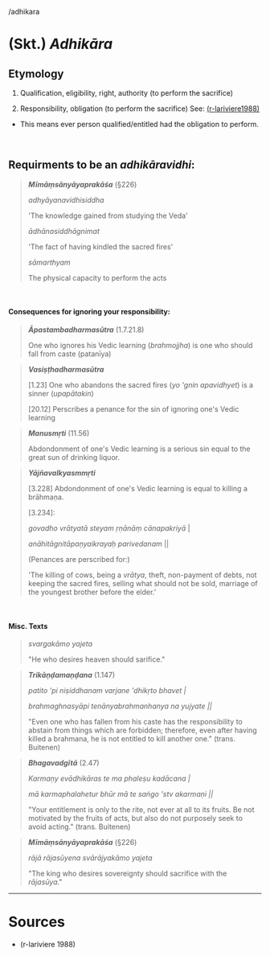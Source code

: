 /adhikara

# (Skt.) *Adhikāra*

## Etymology

1. Qualification, eligibility, right, authority (to perform the sacrifice)

2. Responsibility, obligation (to perform the sacrifice) See: [(r-lariviere1988)]((r-lariviere1988).md)
- This means ever person qualified/entitled had the obligation to perform.

  

## Requirments to be an *adhikāravidhi*:

> ***Mīmāṃsānyāyaprakāśa*** (§226)
> 
> *adhyāyanavidhisiddha*
> 
> 'The knowledge gained from studying the Veda'
> 
> *ādhānasiddhāgnimat*
> 
> 'The fact of having kindled the sacred fires'
> 
> *sāmarthyam*
> 
> The physical capacity to perform the acts

 

#### Consequences for ignoring your responsibility:

> ***Āpastambadharmasūtra*** (1.7.21.8)
> 
> One who ignores his Vedic learning (*brahmojjha*) is one who should fall from caste (patanīya)

> ***Vasiṣṭhadharmasūtra***
> 
> [1.23] One who abandons the sacred fires (*yo 'gnin apavidhyet*) is a sinner (*upapātakin*)
> 
> [20.12] Perscribes a penance for the sin of ignoring one's Vedic learning 

> ***Manusmṛti*** (11.56)
> 
> Abdondonment of one's Vedic learning is a serious sin equal to the great sun of drinking liquor.

> ***Yājñavalkyasmmṛti***
> 
> [3.228] Abdondonment of one's Vedic learning is equal to killing a brāhmaṇa.
> 
> [3.234]: 
> 
> *govadho vrātyatā steyam ṛṇānāṃ cānapakriyā* |
> 
> *anāhitāgnitāpaṇyaikrayaḥ parivedanam* ||
> 
> (Penances are perscribed for:)
> 
> 'The killing of cows, being a *vrātya*, theft, non-payment of debts, not keeping the sacred fires, selling what should not be sold, marriage of the youngest brother before the elder.'

  

#### Misc. Texts

> *svargakāmo yajeta*
> 
> "He who desires heaven should sarifice."

> ***Trikāṇḍamaṇḍana*** (1.147)
> 
> *patito 'pi niṣiddhanam varjane 'dhikṛto bhavet |*
> 
> *brahmaghnasyāpi tenānyabrahmanhanya na yujyate ||*
> 
> "Even one who has fallen from his caste has the responsibility to abstain from things which are forbidden; therefore, even after having killed a brahmana, he is not entitled to kill another one." (trans. Buitenen)

> ***Bhagavadgītā*** (2.47)
> 
> *Karmaṇy evādhikāras te ma phaleṣu kadācana |*
> 
> *mā karmaphalahetur bhūr mā te saṅgo 'stv akarmaṇi ||*
> 
> "Your entitlement is only to the rite, not ever at all to its fruits. Be not motivated by the fruits of acts, but also do not purposely seek to avoid acting." (trans. Buitenen)

> ***Mīmāṃsānyāyaprakāśa*** (§226)
> 
> *rājā rājasūyena svārājyakāmo yajeta*
> 
> "The king who desires sovereignty should sacrifice with the *rājasūya*."

---

# Sources

- (r-lariviere 1988)
